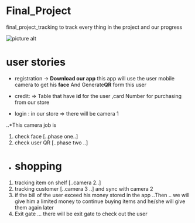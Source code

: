 # Final_Project
final_project_tracking to track every thing in the project and our progress

![picture alt](https://cdn.geekwire.com/wp-content/uploads/2016/12/3-3-1-630x730.png)
# user stories
* registration  -> **Download our app** this app will use the user mobile camera to get his **face**
And Generate**QR** form this user

* credit: => Table that have  **id** for the user ,card Number for purchasing from our store
* login : in our store  => there will be camera 1

..*This camera job is 

1. check face [..phase one..] 
2. check user QR [..phase two ..]

* shopping
  ==========

1. tracking item on shelf [..camera 2..]
2. tracking customer [..camera 3 ..] and sync with camera 2
3. if the bill of the user exceed his money stored in the app ..Then .. we will give him a limited money to continue buying items and he/she will give them again later
4. Exit gate ... there will be exit gate to check out the user

